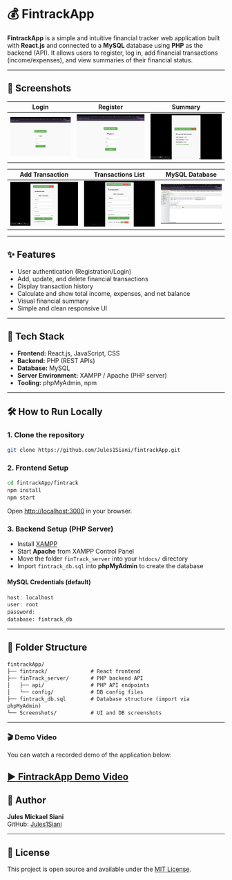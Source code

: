 # 💰 FintrackApp

**FintrackApp** is a simple and intuitive financial tracker web application built with **React.js** and connected to a **MySQL** database using **PHP** as the backend (API). It allows users to register, log in, add financial transactions (income/expenses), and view summaries of their financial status.

---

## 📸 Screenshots

| Login | Register | Summary |
|-------|----------|---------|
| ![Login](./Screenshots/screenshot-home-login.png) | ![Register](./Screenshots/Screenshot-home-register.png) | ![Summary](./Screenshots/Screenshot-summary.png) |

| Add Transaction | Transactions List | MySQL Database |
|------------------|------------------|----------------|
| ![Add](./Screenshots/Screenshot-Transactions.png) | ![History](./Screenshots/Screenshot-Transactions-history.png) | ![DB](./Screenshots/Screenshot-Databasse.png%20.png) |

---

## ✨ Features

- User authentication (Registration/Login)
- Add, update, and delete financial transactions
- Display transaction history
- Calculate and show total income, expenses, and net balance
- Visual financial summary
- Simple and clean responsive UI

---

## 🚀 Tech Stack

- **Frontend:** React.js, JavaScript, CSS
- **Backend:** PHP (REST APIs)
- **Database:** MySQL
- **Server Environment:** XAMPP / Apache (PHP server)
- **Tooling:** phpMyAdmin, npm

---

## 🛠️ How to Run Locally

### 1. Clone the repository
```bash
git clone https://github.com/Jules1Siani/fintrackApp.git
```

### 2. Frontend Setup
```bash
cd fintrackApp/fintrack
npm install
npm start
```
Open [http://localhost:3000](http://localhost:3000) in your browser.

### 3. Backend Setup (PHP Server)

- Install [XAMPP](https://www.apachefriends.org/index.html)
- Start **Apache** from XAMPP Control Panel
- Move the folder `finTrack_server` into your `htdocs/` directory
- Import `fintrack_db.sql` into **phpMyAdmin** to create the database

#### MySQL Credentials (default)
```php
host: localhost
user: root
password: 
database: fintrack_db
```

---

## 📂 Folder Structure

```
fintrackApp/
├── fintrack/              # React frontend
├── finTrack_server/       # PHP backend API
│   ├── api/               # PHP API endpoints
│   └── config/            # DB config files
├── fintrack_db.sql        # Database structure (import via phpMyAdmin)
└── Screenshots/           # UI and DB screenshots
```

---

### 🎬 Demo Video

You can watch a recorded demo of the application below:

[▶️ FintrackApp Demo Video](./Screenshots/fintrack-demo.mov)
---

## 📌 Author

**Jules Mickael Siani**  
GitHub: [Jules1Siani](https://github.com/Jules1Siani)

---

## 📜 License

This project is open source and available under the [MIT License](./LICENSE).
